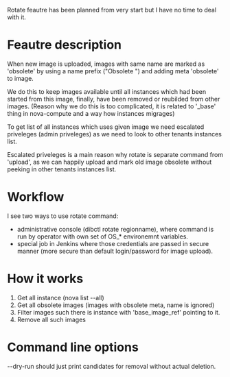 Rotate feautre has been planned from very start but I have no time to deal with it.

# Feautre description
When new image is uploaded, images with same name are marked as 'obsolete' by using a name prefix
("Obsolete ") and adding meta 'obsolete' to image.

We do this to keep images available until all instances which had been started from this image, finally,
have been removed or reubilded from other images. (Reason why we do this is too complicated, it is
related to '\_base' thing in nova-compute and a way how instances migrages)

To get list of all instances which uses given image we need escalated priveleges (admin priveleges)
as we need to look to other tenants instances list.

Escalated priveleges is a main reason why rotate is separate command from 'upload', as we can happily
upload and mark old image obsolete without peeking in other tenants instances list.

# Workflow
I see two ways to use rotate command:
- administrative console (dibctl rotate regionname), where command is run by operator with
  own set of OS\_\* environemnt variables.
- special job in Jenkins where those credentials are passed in secure manner (more secure than
  default login/password for image upload).

# How it works
1. Get all instance (nova list --all)
2. Get all obsolete images (images with obsolete meta, name is ignored)
3. Filter images such there is instance with 'base\_image\_ref' pointing to it.
4. Remove all such images

# Command line options
--dry-run should just print candidates for removal without actual deletion.

